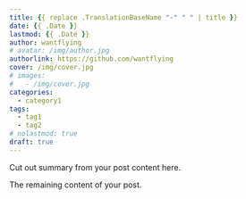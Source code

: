 ```yaml
---
title: {{ replace .TranslationBaseName "-" " " | title }}
date: {{ .Date }}
lastmod: {{ .Date }}
author: wantflying
# avatar: /img/author.jpg
authorlink: https://github.com/wantflying
cover: /img/cover.jpg
# images:
#   - /img/cover.jpg
categories:
  - category1
tags:
  - tag1
  - tag2
# nolastmod: true
draft: true
---
```


Cut out summary from your post content here.

<!--more-->

The remaining content of your post.
